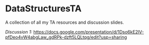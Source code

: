 # DataStructuresTA

A collection of all my TA resources and discussion slides.

*Discussion 1:* https://docs.google.com/presentation/d/1Dso6kE2lV-pfDeo4vW4abgLaw_gdRPk-dzft5LQLtqg/edit?usp=sharing
